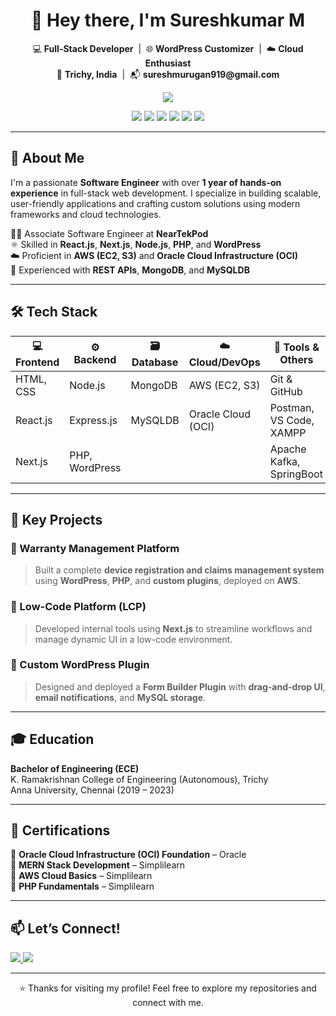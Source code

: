 <h1 align="center">👋 Hey there, I'm Sureshkumar M</h1>

<p align="center">
  💻 <b>Full-Stack Developer</b> &nbsp;|&nbsp; 🌐 <b>WordPress Customizer</b> &nbsp;|&nbsp; ☁️ <b>Cloud Enthusiast</b> <br/>
  📍 <b>Trichy, India</b> &nbsp;|&nbsp; 📬 <b>sureshmurugan919@gmail.com</b>
</p>

<p align="center">
  <img src="https://img.shields.io/badge/-Open%20to%20Work%20-2ecc71?style=for-the-badge&logo=linkedin&logoColor=white"/>
</p>

<p align="center">
  <img src="https://img.shields.io/badge/React.js-20232A?style=for-the-badge&logo=react&logoColor=61DAFB"/>
  <img src="https://img.shields.io/badge/Next.js-000000?style=for-the-badge&logo=nextdotjs&logoColor=white"/>
  <img src="https://img.shields.io/badge/Node.js-339933?style=for-the-badge&logo=nodedotjs&logoColor=white"/>
  <img src="https://img.shields.io/badge/PHP-777BB4?style=for-the-badge&logo=php&logoColor=white"/>
  <img src="https://img.shields.io/badge/WordPress-21759B?style=for-the-badge&logo=wordpress&logoColor=white"/>
  <img src="https://img.shields.io/badge/AWS-FF9900?style=for-the-badge&logo=amazonaws&logoColor=white"/>
</p>

---

## 🚀 About Me

I'm a passionate **Software Engineer** with over **1 year of hands-on experience** in full-stack web development. I specialize in building scalable, user-friendly applications and crafting custom solutions using modern frameworks and cloud technologies.

👨‍💻 Associate Software Engineer at **NearTekPod**  
⚛️ Skilled in **React.js**, **Next.js**, **Node.js**, **PHP**, and **WordPress**  
 ☁️ Proficient in **AWS (EC2, S3)** and **Oracle Cloud Infrastructure (OCI)**  
 🔗 Experienced with **REST APIs**, **MongoDB**, and **MySQLDB**

---

## 🛠️ Tech Stack

| 💻 Frontend       | ⚙️ Backend       | 🗃️ Database    | ☁️ Cloud/DevOps         | 🔧 Tools & Others         |
|-------------------|------------------|----------------|--------------------------|----------------------------|
| HTML, CSS         | Node.js          | MongoDB        | AWS (EC2, S3)            | Git & GitHub               |
| React.js          | Express.js       | MySQLDB        | Oracle Cloud (OCI)       | Postman, VS Code, XAMPP    |
| Next.js           | PHP, WordPress   |                |                          | Apache Kafka, SpringBoot   |

---

## 📌 Key Projects

### 🔧 Warranty Management Platform  
> Built a complete **device registration and claims management system** using **WordPress**, **PHP**, and **custom plugins**, deployed on **AWS**.

### 💼 Low-Code Platform (LCP)  
> Developed internal tools using **Next.js** to streamline workflows and manage dynamic UI in a low-code environment.

### 🧩 Custom WordPress Plugin  
> Designed and deployed a **Form Builder Plugin** with **drag-and-drop UI**, **email notifications**, and **MySQL storage**.

---

## 🎓 Education

**Bachelor of Engineering (ECE)**  
K. Ramakrishnan College of Engineering (Autonomous), Trichy  
Anna University, Chennai (2019 – 2023)

---

## 📜 Certifications

 🏅 **Oracle Cloud Infrastructure (OCI) Foundation** – Oracle  
 🏅 **MERN Stack Development** – Simplilearn  
 🏅 **AWS Cloud Basics** – Simplilearn  
 🏅 **PHP Fundamentals** – Simplilearn  

---

## 📫 Let’s Connect!

<p>
  <a href="mailto:sureshmurugan919@gmail.com">
    <img src="https://img.shields.io/badge/Email-D14836?style=for-the-badge&logo=gmail&logoColor=white"/>
  </a>
  <a href="https://linkedin.com/in/sureshkumar-m-77424723a" target="_blank">
    <img src="https://img.shields.io/badge/LinkedIn-0A66C2?style=for-the-badge&logo=linkedin&logoColor=white"/>
  </a>
</p>

---

<p align="center">
  ⭐️ Thanks for visiting my profile! Feel free to explore my repositories and connect with me.
</p>

